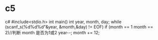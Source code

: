 # c5
c#
#include<stdio.h>
int main()
int year, month, day;
while (scanf_s(%d%d%d"&year, &month,&day) != EOF)
if (month == 1 month == 2)//判断 month 是否为1或2
year--;
month += 12;
